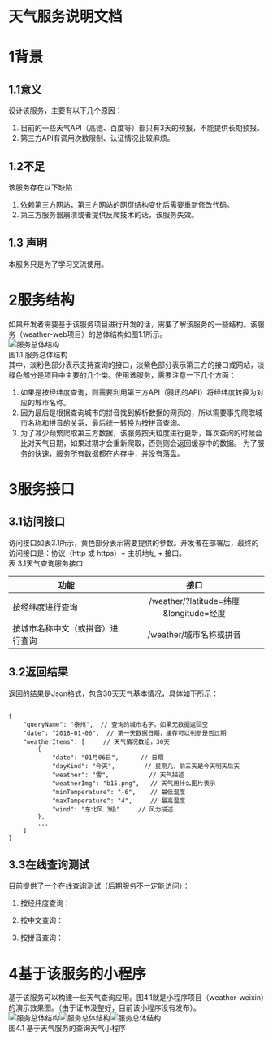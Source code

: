 天气服务说明文档
====
# 1背景
## 1.1意义
设计该服务，主要有以下几个原因：
1. 目前的一些天气API（高德、百度等）都只有3天的预报，不能提供长期预报。
2. 第三方API有调用次数限制、认证情况比较麻烦。
## 1.2不足
该服务存在以下缺陷：
1. 依赖第三方网站，第三方网站的网页结构变化后需要重新修改代码。
2. 第三方服务器崩溃或者提供反爬技术的话，该服务失效。
## 1.3 声明
本服务只是为了学习交流使用。
# 2服务结构
如果开发者需要基于该服务项目进行开发的话，需要了解该服务的一些结构。该服务（weather-web项目）的总体结构如图1.1所示。<br>
![](/doc/imgs/frame.png "服务总体结构")<br>
图1.1 服务总体结构<br>
其中，淡粉色部分表示支持查询的接口，淡紫色部分表示第三方的接口或网站，淡绿色部分是项目中主要的几个类。使用该服务，需要注意一下几个方面：
1. 如果是按经纬度查询，则需要利用第三方API（腾讯的API）将经纬度转换为对应的城市名称。
2. 因为最后是根据查询城市的拼音找到解析数据的网页的，所以需要事先爬取城市名称和拼音的关系，最后统一转换为按拼音查询。
3. 为了减少频繁爬取第三方数据，该服务按天粒度进行更新，每次查询的时候会比对天气日期，如果过期才会重新爬取，否则则会返回缓存中的数据。
为了服务的快速，服务所有数据都在内存中，并没有落盘。
# 3服务接口
## 3.1访问接口
访问接口如表3.1所示，黄色部分表示需要提供的参数。开发者在部署后，最终的访问接口是：协议（http 或 https）+ 主机地址 + 接口。<br>
表 3.1天气查询服务接口<br>

| 功能        | 接口          | 
| ------------- |:-------------:| 
| 按经纬度进行查询      | /weather/?latitude=纬度&longitude=经度 |
| 按城市名称中文（或拼音）进行查询      | /weather/城市名称或拼音 |
	
## 3.2返回结果
返回的结果是Json格式，包含30天天气基本情况，具体如下所示：
<pre><code>
{
    "queryName": "泰州",  // 查询的城市名字，如果无数据返回空
    "date": "2018-01-06",  // 第一天数据日期，缓存可以判断是否过期
    "weatherItems": [     // 天气情况数组，30天
        {
            "date": "01月06日",      // 日期
            "dayKind": "今天",        // 星期几，前三天是今天明天后天 
            "weather": "雪",           // 天气描述
            "weatherImg": "b15.png",   // 天气用什么图片表示
            "minTemperature": "-6",    // 最低温度 
            "maxTemperature": "4",     // 最高温度
            "wind": "东北风 3级"     // 风力描述
        },
        ...
    ]
}
</code></pre>
## 3.3在线查询测试
目前提供了一个在线查询测试（后期服务不一定能访问）：
1. 按经纬度查询：

2. 按中文查询：

3. 按拼音查询：
# 4基于该服务的小程序
基于该服务可以构建一些天气查询应用。图4.1就是小程序项目（weather-weixin）的演示效果图。（由于证书没整好，目前该小程序没有发布）。<br>
![](/doc/imgs/1.png "服务总体结构")![](/doc/imgs/2.png "服务总体结构")![](/doc/imgs/3.png "服务总体结构")<br>
图4.1 基于天气服务的查询天气小程序
